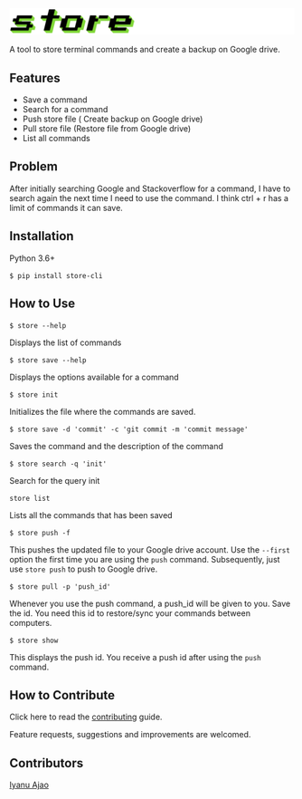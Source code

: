 
![Store Logo](store.png)

A tool to store terminal commands and create a backup on Google drive.

## Features

* Save a command
* Search for a command
* Push store file ( Create backup on Google drive)
* Pull store file (Restore file from Google drive)
* List all commands

## Problem

After initially searching Google and Stackoverflow for a command, I have to search again the next time I need to use the command.
I think ctrl + r has a limit of commands it can save. 

## Installation

Python 3.6+

```commandline
$ pip install store-cli
```


## How to Use

```commandline
$ store --help
```
Displays the list of commands 

```commandline
$ store save --help
```
Displays the options available for a command

```commandline
$ store init
```
Initializes the file where the commands are saved.

```commandline
$ store save -d 'commit' -c 'git commit -m 'commit message'
```
Saves the command and the description of the command

```commandline
$ store search -q 'init'
```
Search for the query init

```commandline
store list
```
Lists all the commands that has been saved

```commandline
$ store push -f
```
This pushes the updated file to your Google drive account. Use the `--first` option the first time you are
using the `push` command. Subsequently, just use `store push` to push to Google drive.

```commandline
$ store pull -p 'push_id'
```
Whenever you use the push command, a push_id will be given to you. Save the id. You need this id to 
restore/sync your commands between computers. 

```commandline
$ store show
```
This displays the push id. You receive a push id after using the `push` command.


## How to Contribute

Click here to read the [contributing](https://github.com/iyanuashiri/store/blob/master/CONTRIBUTING.md) guide.

Feature requests, suggestions and improvements are welcomed.


## Contributors

[Iyanu Ajao](http://github.com/iyanuashiri)

